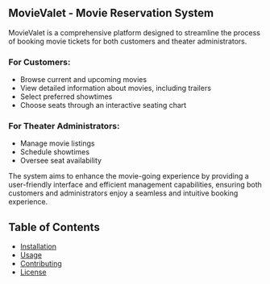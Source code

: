 ## MovieValet - Movie Reservation System

MovieValet is a comprehensive platform designed to streamline the process of booking movie tickets for both customers and theater administrators.

### For Customers:

- Browse current and upcoming movies
- View detailed information about movies, including trailers
- Select preferred showtimes
- Choose seats through an interactive seating chart

### For Theater Administrators:

- Manage movie listings
- Schedule showtimes
- Oversee seat availability

The system aims to enhance the movie-going experience by providing a user-friendly interface and efficient management capabilities, ensuring both customers and administrators enjoy a seamless and intuitive booking experience.

## Table of Contents

- [Installation](#installation)
- [Usage](#usage)
- [Contributing](#contributing)
- [License](#license)



